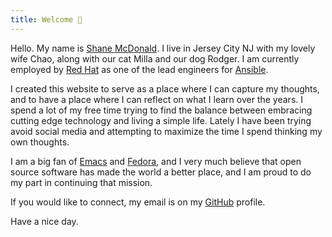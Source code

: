 ```yaml
---
title: Welcome 👋
---
```


Hello. My name is [Shane McDonald](https://www.linkedin.com/in/theshanemcd/). I
live in Jersey City NJ with my lovely wife Chao, along with our cat Milla and
our dog Rodger. I am currently employed by [Red Hat](https://www.redhat.com) as
one of the lead engineers for [Ansible](https://github.com/ansible).

I created this website to serve as a place where I can capture my thoughts, and
to have a place where I can reflect on what I learn over the years. I spend a
lot of my free time trying to find the balance between embracing cutting edge
technology and living a simple life. Lately I have been trying avoid social
media and attempting to maximize the time I spend thinking my own thoughts.

I am a big fan of [Emacs](https://www.gnu.org/software/emacs/) and
[Fedora](https://fedoraproject.org/), and I very much believe that open source
software has made the world a better place, and I am proud to do my part in
continuing that mission.

If you would like to connect, my email is on my
[GitHub](https://github.com/shanemcd) profile.

Have a nice day.
